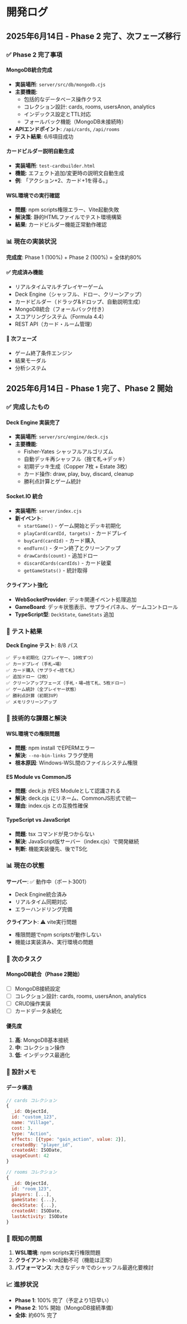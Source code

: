 # 開発ログ

## 2025年6月14日 - Phase 2 完了、次フェーズ移行

### ✅ Phase 2 完了事項

#### MongoDB統合完成
- **実装場所**: `server/src/db/mongodb.cjs`  
- **主要機能**:
  - 包括的なデータベース操作クラス
  - コレクション設計: cards, rooms, usersAnon, analytics
  - インデックス設定とTTL対応
  - フォールバック機能（MongoDB未接続時）
- **APIエンドポイント**: `/api/cards`, `/api/rooms`
- **テスト結果**: 6/6項目成功

#### カードビルダー説明自動生成
- **実装場所**: `test-cardbuilder.html`
- **機能**: エフェクト追加/変更時の説明文自動生成
- **例**: 「アクション+2、カード+1を得る。」

#### WSL環境での実行確認
- **問題**: npm scripts権限エラー、Vite起動失敗
- **解決策**: 静的HTMLファイルでテスト環境構築
- **結果**: カードビルダー機能正常動作確認

### 📊 現在の実装状況

**完成度**: Phase 1 (100%) + Phase 2 (100%) = 全体約80%

#### ✅ 完成済み機能
- リアルタイムマルチプレイヤーゲーム
- Deck Engine（シャッフル、ドロー、クリーンアップ）
- カードビルダー（ドラッグ&ドロップ、自動説明生成）
- MongoDB統合（フォールバック付き）
- スコアリングシステム（Formula 4.4）
- REST API（カード・ルーム管理）

#### 🚧 次フェーズ
- ゲーム終了条件エンジン
- 結果モーダル
- 分析システム

## 2025年6月14日 - Phase 1 完了、Phase 2 開始

### ✅ 完成したもの

#### Deck Engine 実装完了
- **実装場所**: `server/src/engine/deck.cjs`
- **主要機能**:
  - Fisher-Yates シャッフルアルゴリズム
  - 自動デッキ再シャッフル（捨て札→デッキ）
  - 初期デッキ生成（Copper 7枚 + Estate 3枚）
  - カード操作: draw, play, buy, discard, cleanup
  - 勝利点計算とゲーム統計

#### Socket.IO 統合
- **実装場所**: `server/index.cjs`
- **新イベント**:
  - `startGame()` - ゲーム開始とデッキ初期化
  - `playCard(cardId, targets)` - カードプレイ
  - `buyCard(cardId)` - カード購入
  - `endTurn()` - ターン終了とクリーンアップ
  - `drawCards(count)` - 追加ドロー
  - `discardCards(cardIds)` - カード破棄
  - `getGameStats()` - 統計取得

#### クライアント強化
- **WebSocketProvider**: デッキ関連イベント処理追加
- **GameBoard**: デッキ状態表示、サプライパネル、ゲームコントロール
- **TypeScript型**: `DeckState`, `GameStats` 追加

### 🧪 テスト結果

**Deck Engine テスト**: 8/8 パス
```
✅ デッキ初期化（2プレイヤー、10枚ずつ）
✅ カードプレイ（手札→場）
✅ カード購入（サプライ→捨て札）
✅ 追加ドロー（2枚）
✅ クリーンアップフェーズ（手札・場→捨て札、5枚ドロー）
✅ ゲーム統計（全プレイヤー状態）
✅ 勝利点計算（初期3VP）
✅ メモリクリーンアップ
```

### 🔧 技術的な課題と解決

#### WSL環境での権限問題
- **問題**: npm install でEPERMエラー
- **解決**: `--no-bin-links` フラグ使用
- **根本原因**: Windows-WSL間のファイルシステム権限

#### ES Module vs CommonJS
- **問題**: deck.js がES Moduleとして認識される
- **解決**: deck.cjs にリネーム、CommonJS形式で統一
- **理由**: index.cjs との互換性確保

#### TypeScript vs JavaScript
- **問題**: tsx コマンドが見つからない
- **解決**: JavaScript版サーバー（index.cjs）で開発継続
- **判断**: 機能実装優先、後でTS化

### 📊 現在の状態

**サーバー**: ✅ 動作中（ポート3001）
- Deck Engine統合済み
- リアルタイム同期対応
- エラーハンドリング完備

**クライアント**: ⚠️ vite実行問題
- 権限問題でnpm scriptsが動作しない
- 機能は実装済み、実行環境の問題

### 🎯 次のタスク

#### MongoDB統合（Phase 2開始）
- [ ] MongoDB接続設定
- [ ] コレクション設計: cards, rooms, usersAnon, analytics
- [ ] CRUD操作実装
- [ ] カードデータ永続化

#### 優先度
1. **高**: MongoDB基本接続
2. **中**: コレクション操作
3. **低**: インデックス最適化

### 📝 設計メモ

#### データ構造
```javascript
// cards コレクション
{
  _id: ObjectId,
  id: "custom_123",
  name: "Village",
  cost: 3,
  type: "Action",
  effects: [{type: "gain_action", value: 2}],
  createdBy: "player_id",
  createdAt: ISODate,
  usageCount: 42
}

// rooms コレクション  
{
  _id: ObjectId,
  id: "room_123",
  players: [...],
  gameState: {...},
  deckState: {...},
  createdAt: ISODate,
  lastActivity: ISODate
}
```

### 🐛 既知の問題

1. **WSL環境**: npm scripts実行権限問題
2. **クライアント**: vite起動不可（機能は正常）
3. **パフォーマンス**: 大きなデッキでのシャッフル最適化要検討

### 📈 進捗状況

- **Phase 1**: 100% 完了（予定より1日早い）
- **Phase 2**: 10% 開始（MongoDB接続準備）
- **全体**: 約60% 完了